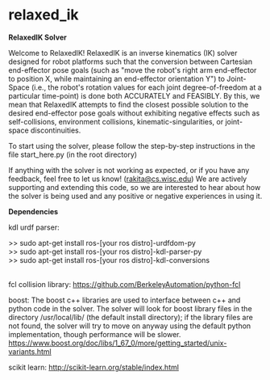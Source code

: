 # relaxed_ik
<b> RelaxedIK Solver </b>

Welcome to RelaxedIK! RelaxedIK is an inverse kinematics (IK) solver designed for robot platforms such that the conversion
between Cartesian end-effector pose goals (such as "move the robot's right arm end-effector to position X, while maintaining an end-effector
orientation Y") to Joint-Space (i.e., the robot's rotation values for each joint degree-of-freedom at a particular time-point) is
done both ACCURATELY and FEASIBLY.  By this, we mean that RelaxedIK attempts to find the closest possible solution to the
desired end-effector pose goals without exhibiting negative effects such as self-collisions, environment collisions,
kinematic-singularities, or joint-space discontinuities.

To start using the solver, please follow the step-by-step instructions in the file start_here.py (in the root directory)

If anything with the solver is not working as expected, or if you have any feedback, feel free to let us know! (rakita@cs.wisc.edu)
We are actively supporting and extending this code, so we are interested to hear about how the solver is being used and any positive or negative experiences in using it.

<b> Dependencies </b>

kdl urdf parser:
<div> >> sudo apt-get install ros-[your ros distro]-urdfdom-py </div>
<div> >> sudo apt-get install ros-[your ros distro]-kdl-parser-py </div>
<div> >> sudo apt-get install ros-[your ros distro]-kdl-conversions </div> 

<br>

fcl collision library:
https://github.com/BerkeleyAutomation/python-fcl

boost:
The boost c++ libraries are used to interface between c++ and python code in the solver.  The solver will look for boost library files in the directory /usr/local/lib/ (the default install directory); if the library files are not found, the solver will try to move on anyway using the default python implementation, though performance will be slower. 
https://www.boost.org/doc/libs/1_67_0/more/getting_started/unix-variants.html

scikit learn:
http://scikit-learn.org/stable/index.html



